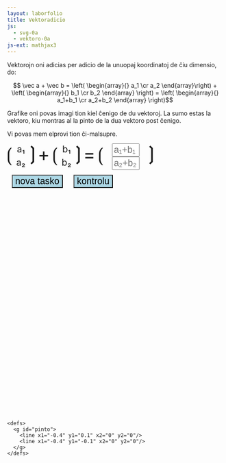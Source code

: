 ```yaml
---
layout: laborfolio
title: Vektoradicio
js:
  - svg-0a
  - vektoro-0a
js-ext: mathjax3
---
```


Vektorojn oni adicias per adicio de la unuopaj koordinatoj de ĉiu dimensio, do:

<!-- https://tex.stackexchange.com/questions/526950/how-to-type-column-vectors-in-mathjax 
https://www2.physki.de/PhysKi/index.php/MathJax-Formelsatz -->
$$ \vec a + \vec b = \left( \begin{array}{} a_1 \cr a_2 \end{array}\right) + \left( \begin{array}{} b_1 \cr b_2 \end{array} \right) = \left( \begin{array}{} a_1+b_1 \cr a_2+b_2 \end{array} \right)$$

Grafike oni povas imagi tion kiel ĉenigo de du vektoroj. La sumo estas la vektoro, kiu montras al la pinto de la dua vektoro post ĉenigo.

Vi povas mem elprovi tion ĉi-malsupre.

<style>
  #tasko {
    display: grid;
    justify-items: center;
    grid-template-columns: .5em 2em .5em 2em .5em 2em .5em 2em .5em 5em .5em;
    grid-template-areas:
      'k1 x1 k2 op k3 x2 k4 eg k5 x k6'
      'k1 y1 k2 op k3 y2 k4 eg k5 y k6';
  }

  #tasko, #tasko input {
    font-size: 16pt;
  }

  #tasko input {
    width: 3em;
  }

  #butonoj input {
    font-size: 16pt;
    margin: .5em;
    background-color: lightblue;
  }

  #butonoj input:first-of {
    margin-left: 10em;
  }

  #k1,#k2,#k3,#k4,#k5,#k6,#op,#eg {
    font-size: 200%;
  }
  
  #k1 {
    grid-area: k1;
  }
  #k2 {
    grid-area: k2;
  }
  #k3 {
    grid-area: k3;
  }
  #k4 {
    grid-area: k4;
  }
  #k5 {
    grid-area: k5;
  }
  #k6 {
    grid-area: k6;
  }

  #op {
    grid-area: op;
  }
  #eg {
    grid-area: eg;
  }

  #x1 {
    grid-area: x1;
  }
  #x2 {
    grid-area: x2;
  }
  #y1 {
    grid-area: y1;
  }
  #y2 {
    grid-area: y2;
  }
  #x {
    grid-area: x;
  }
  #y {
    grid-area: y;
  }


</style>

<div id="tasko">
  <span id="k1">&#x27ee;</span>
  <span id="x1">a₁</span>
  <span id="y1">a₂</span>
  <span id="k2">&#x27ef;</span>
  <span id="op">+</span>
  <span id="k3">&#x27ee;</span>
  <span id="x2">b₁</span>
  <span id="y2">b₂</span>
  <span id="k4">&#x27ef;</span>
  <span id="eg">=</span>
  <span id="k5">&#x27ee;</span>
  <input id="x" type="text" size="2" placeholder="a₁+b₁">
  <input id="y" type="text" size="2" placeholder="a₂+b₂">
  <span id="k6">&#x27ef;</span>
</div>

<div id="butonoj">
  <input type="button" value="nova tasko" onclick="nova_tasko()"/>
  <input type="button" value="kontrolu" onclick="kontrolu()"/>
</div>

<svg version="1.1" 
    xmlns="http://www.w3.org/2000/svg" 
    xmlns:xlink="http://www.w3.org/1999/xlink" 
    class="kartezia"
    width="600" height="600" 
    viewBox="-1.0 -11.0 12.0 12.0">

  <!-- https://stackoverflow.com/questions/3846015/flip-svg-coordinate-system -->

  <style type="text/css">
    <![CDATA[

      svg.kartezia {
        display:flex;
      }

      /* Flip the vertical axis in <g> to emulate cartesian. */
      svg.kartezia > g {
        transform: scaleY(-1);
      }

      /* Re-flip all <text> element descendants to their original side up. 
      
      svg.kartezia > g text {
        transform: scaleY(-1) translate(0,-10);
      }*/

        text {
            font-size: 0.5px;
            text-anchor: middle;
            fill: black;
            stroke: none;
        }
        path {
            stroke: black;
            stroke-width: 0.02;
            /*stroke-linecap: round;*/
            fill: none;
        }
        #desegno {
            stroke: #999;
            fill: none;
            stroke-width: 0.05;
            stroke-linecap: round;
        }
        .malbona {
          stroke: red;
        }
        .bona {
          stroke: green;
        }

    ]]>
  </style> 

 <!-- ni metas la fluojn antaŭ la stokojn por ke ili kovru, tio provizore ŝparas
    elkalkuli komencon kaj finon de la pado depende de radiusoj -->

    <defs>
      <g id="pinto">
        <line x1="-0.4" y1="0.1" x2="0" y2="0"/>
        <line x1="-0.4" y1="-0.1" x2="0" y2="0"/>
      </g>
    </defs> 

<image href="../assets/mat/koord10x10.svg" transform="translate(0,-10)"/>

<g id="desegno">
  <!-- tien ĉi ni kreos la vektoroj per JS (SVG.*) -->
</g>
 </svg>


<script>
  let v1 = {}, v2 = {};
  const vmax = new Vektoro([10,10]);

  function metu(kampo,valoro) {
    document.getElementById(kampo).textContent = valoro;
  }

  function valoro(kampo) {
    return parseInt(document.getElementById(kampo).value,10);
  }

  function forigu(kampo) {
    return document.getElementById(kampo).value='';
  }

  function vektoro(nomo,cls,x,y,x0=0,y0=0) {
    // kreu grupon por la vektoro, konsistanta el linio, pinto kaj etikedo

    const g = SVG.grupo(nomo,cls);
    const linio = SVG.linio(x0,y0,x0+x,y0+y);

    const a = Math.atan2(y, x) * 180 / Math.PI;
    const pinto = SVG.uzo("#pinto","translate("+(x+x0)+","+(y+y0)+") rotate("+a+")");

    const xl = x0 + x/2;
    const yl = y0 + y/2;
    const teksto = SVG.teksto(nomo,xl+.5,-yl,true); // -yl ĉar ni devos speguli la koordinasistemon

    // metu ĉion kune en la desegnon
    SVG.aldonu(g,linio,pinto,teksto);
    SVG.aldonu("desegno",g);
  }

  function nova_tasko() {
    a = new Vektoro(2).arbitra(0,10);
    b = new Vektoro(2).arbitra_v(vmax.minus(a));

    metu("x1",a[0]);
    metu("y1",a[1]);
    metu("x2",b[0]);
    metu("y2",b[1]);
    forigu("x");
    forigu("y");

    metu("desegno",'');
    vektoro("a",'',a[0],a[1]);
    vektoro("b",'',b[0],b[1]);
    /*
    vektoro("v₂",v2.x,v2.y,v1.x,v1.y);
    vektoro("v₁+v₂",v1.x+v2.x,v1.y+v2.y);
    */
  }

  function kontrolu() {
    metu("desegno",'');

    // montru ambaŭ vektorojn konektitaj
    vektoro("a",'',a[0],a[1]);
    vektoro("b",'',b[0],b[1],a[0],a[1]);

    // montru la donitan rezulton en komparo
    const X = valoro("x");
    const Y = valoro("y");
    const devio = new Vektoro([X,Y])
      .minus( a.plus(b) )
      .abs_2(); // Math.abs(X - v1[0] - v2[0]) + Math.abs(Y - v1[1] -v2[1]);
    const cls = devio < 0.1? 'bona' : 'malbona';
    vektoro("a+b",cls,+X,+Y);
  }

  //nova_tasko();
</script>